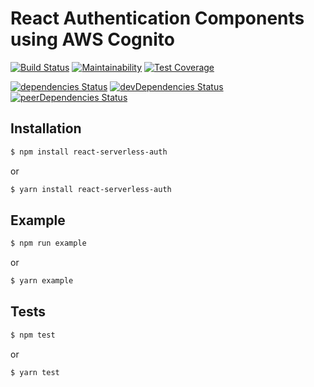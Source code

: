 # React Authentication Components using AWS Cognito

[![Build Status](https://travis-ci.org/stanchino/react-serverless-auth.svg?branch=master)](https://travis-ci.org/stanchino/react-serverless-auth)
[![Maintainability](https://api.codeclimate.com/v1/badges/8c4fb3714386dfe74a57/maintainability)](https://codeclimate.com/github/stanchino/react-serverless-auth/maintainability)
[![Test Coverage](https://api.codeclimate.com/v1/badges/8c4fb3714386dfe74a57/test_coverage)](https://codeclimate.com/github/stanchino/react-serverless-auth/test_coverage)

[![dependencies Status](https://david-dm.org/stanchino/react-serverless-auth/status.svg)](https://david-dm.org/stanchino/react-serverless-auth)
[![devDependencies Status](https://david-dm.org/stanchino/react-serverless-auth/dev-status.svg)](https://david-dm.org/stanchino/react-serverless-auth?type=dev)
[![peerDependencies Status](https://david-dm.org/stanchino/react-serverless-auth/peer-status.svg)](https://david-dm.org/stanchino/react-serverless-auth?type=peer)

## Installation

```bash
$ npm install react-serverless-auth
```

or

```bash
$ yarn install react-serverless-auth
```

## Example

```bash
$ npm run example
```

or

```bash
$ yarn example
```

## Tests

```bash
$ npm test
```

or

```bash
$ yarn test
```
